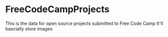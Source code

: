 # FreeCodeCampProjects
This is the data for open source projects submitted to Free Code Camp
It'll bascially store images
